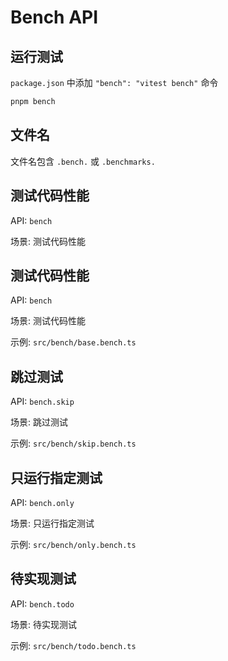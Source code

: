# Bench API

## 运行测试

`package.json` 中添加 `"bench": "vitest bench"` 命令

```sh
pnpm bench
```

## 文件名

文件名包含 `.bench.` 或 `.benchmarks.` 

## 测试代码性能

API: `bench`

场景: 测试代码性能

## 测试代码性能

API: `bench`

场景: 测试代码性能

示例: `src/bench/base.bench.ts`

## 跳过测试

API: `bench.skip`

场景: 跳过测试

示例: `src/bench/skip.bench.ts`

## 只运行指定测试

API: `bench.only`

场景: 只运行指定测试

示例: `src/bench/only.bench.ts`

## 待实现测试

API: `bench.todo`

场景: 待实现测试

示例: `src/bench/todo.bench.ts`